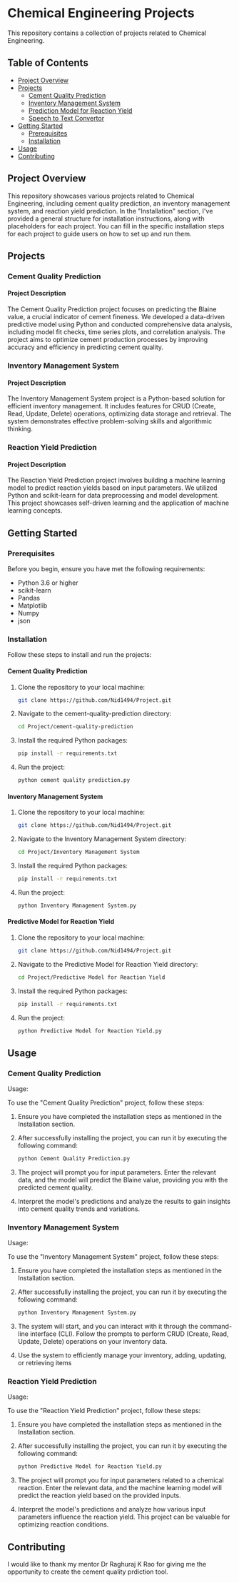 # Chemical Engineering Projects

This repository contains a collection of projects related to Chemical Engineering.

## Table of Contents
- [Project Overview](#project-overview)
- [Projects](#projects)
  - [Cement Quality Prediction](#cement-quality-prediction)
  - [Inventory Management System](#inventory-management-system)
  - [Prediction Model for Reaction Yield](#reaction-yield-prediction)
  - [Speech to Text Convertor](#speech-to-text-convertor)
- [Getting Started](#getting-started)
  - [Prerequisites](#prerequisites)
  - [Installation](#installation)
- [Usage](#usage)
- [Contributing](#contributing)

## Project Overview

This repository showcases various projects related to Chemical Engineering, including cement quality prediction, an inventory management system, and reaction yield prediction. In the "Installation" section, I've provided a general structure for installation instructions, along with placeholders for each project. You can fill in the specific installation steps for each project to guide users on how to set up and run them.

## Projects

### Cement Quality Prediction

#### Project Description

The Cement Quality Prediction project focuses on predicting the Blaine value, a crucial indicator of cement fineness. We developed a data-driven predictive model using Python and conducted comprehensive data analysis, including model fit checks, time series plots, and correlation analysis. The project aims to optimize cement production processes by improving accuracy and efficiency in predicting cement quality.

### Inventory Management System

#### Project Description

The Inventory Management System project is a Python-based solution for efficient inventory management. It includes features for CRUD (Create, Read, Update, Delete) operations, optimizing data storage and retrieval. The system demonstrates effective problem-solving skills and algorithmic thinking.

### Reaction Yield Prediction

#### Project Description

The Reaction Yield Prediction project involves building a machine learning model to predict reaction yields based on input parameters. We utilized Python and scikit-learn for data preprocessing and model development. This project showcases self-driven learning and the application of machine learning concepts.

## Getting Started

### Prerequisites

Before you begin, ensure you have met the following requirements:

  - Python 3.6 or higher
  - scikit-learn
  - Pandas
  - Matplotlib
  - Numpy
  - json

### Installation


Follow these steps to install and run the projects:

#### Cement Quality Prediction

1. Clone the repository to your local machine:

   ```sh
   git clone https://github.com/Nid1494/Project.git
   
2. Navigate to the cement-quality-prediction directory:
   
   ```sh
   cd Project/cement-quality-prediction

3. Install the required Python packages:

   ```sh
   pip install -r requirements.txt
   
5. Run the project:
   
   ```sh
   python cement quality prediction.py

#### Inventory Management System

1. Clone the repository to your local machine:

   ```sh
   git clone https://github.com/Nid1494/Project.git
   
2. Navigate to the Inventory Management System directory:
   
   ```sh
   cd Project/Inventory Management System

3. Install the required Python packages:

   ```sh
   pip install -r requirements.txt
   
5. Run the project:
   
   ```sh
   python Inventory Management System.py
   
#### Predictive Model for Reaction Yield

1. Clone the repository to your local machine:

   ```sh
   git clone https://github.com/Nid1494/Project.git
   
2. Navigate to the Predictive Model for Reaction Yield directory:
   
   ```sh
   cd Project/Predictive Model for Reaction Yield

3. Install the required Python packages:

   ```sh
   pip install -r requirements.txt
   
5. Run the project:
   
   ```sh
   python Predictive Model for Reaction Yield.py
   
## Usage

### Cement Quality Prediction

Usage:

To use the "Cement Quality Prediction" project, follow these steps:

1. Ensure you have completed the installation steps as mentioned in the Installation section.

2. After successfully installing the project, you can run it by executing the following command:
   ```sh
   python Cement Quality Prediction.py
   
3. The project will prompt you for input parameters. Enter the relevant data, and the model will predict the Blaine value, providing you with the predicted cement quality.

4. Interpret the model's predictions and analyze the results to gain insights into cement quality trends and variations.

### Inventory Management System

Usage: 

To use the "Inventory Management System" project, follow these steps:

1. Ensure you have completed the installation steps as mentioned in the Installation section.

2. After successfully installing the project, you can run it by executing the following command:
   ```sh
   python Inventory Management System.py
3. The system will start, and you can interact with it through the command-line interface (CLI). Follow the prompts to perform CRUD (Create, Read, Update, Delete) operations on your inventory data.

4. Use the system to efficiently manage your inventory, adding, updating, or retrieving items

### Reaction Yield Prediction

Usage:

To use the "Reaction Yield Prediction" project, follow these steps:

1. Ensure you have completed the installation steps as mentioned in the Installation section.

2. After successfully installing the project, you can run it by executing the following command:
   ```sh
   python Predictive Model for Reaction Yield.py
3. The project will prompt you for input parameters related to a chemical reaction. Enter the relevant data, and the machine learning model will predict the reaction yield based on the provided inputs.

4. Interpret the model's predictions and analyze how various input parameters influence the reaction yield. This project can be valuable for optimizing reaction conditions.

   
## Contributing

I would like to thank my mentor Dr Raghuraj K Rao for giving me the opportunity to create the cement quality prdiction tool.
